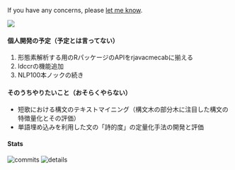 If you have any concerns, please <a class="text-light" href="https://twitter.com/messages/compose?recipient_id=3237384093">let me know</a>.

<a href="https://www.buymeacoffee.com/paithiov909" rel="noopener"><img class="img-fluid" src="https://img.buymeacoffee.com/button-api/?text=Buy me a domburi of coffee&emoji=🍜&slug=paithiov909&button_colour=FF5F5F&font_colour=ffffff&font_family=Comic&outline_colour=000000&coffee_colour=FFDD00"></a>

#### 個人開発の予定（予定とは言ってない）

1. 形態素解析する用のRパッケージのAPIをrjavacmecabに揃える
2. ldccrの機能追加
3. NLP100本ノックの続き

#### そのうちやりたいこと（おそらくやらない）

- 短歌における構文のテキストマイニング（構文木の部分木に注目した構文の特徴量化とその評価）
- 単語埋め込みを利用した文の「詩的度」の定量化手法の開発と評価

#### Stats

<img class="img-fluid" src="https://github-readme-stats.vercel.app/api?username=paithiov909&count_private=true" alt="commits" />
<img class="img-fluid" src="https://github-profile-summary-cards.vercel.app/api/cards/profile-details?username=paithiov909&theme=vue" alt="details" />
